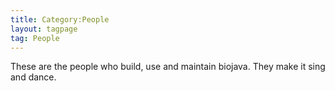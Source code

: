 ```yaml
---
title: Category:People
layout: tagpage
tag: People
---
```


These are the people who build, use and maintain biojava. They make it
sing and dance.
